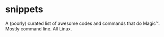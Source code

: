 # snippets
A (poorly) curated list of awesome codes and commands that do Magic™. Mostly command line. All Linux.
